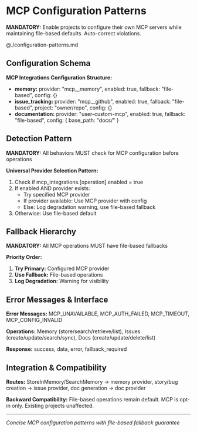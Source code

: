 # MCP Configuration Patterns

**MANDATORY:** Enable projects to configure their own MCP servers while maintaining file-based defaults. Auto-correct violations.

@./configuration-patterns.md

## Configuration Schema

**MCP Integrations Configuration Structure:**
- **memory:** provider: "mcp__memory", enabled: true, fallback: "file-based", config: {}
- **issue_tracking:** provider: "mcp__github", enabled: true, fallback: "file-based", project: "owner/repo", config: {}
- **documentation:** provider: "user-custom-mcp", enabled: true, fallback: "file-based", config: { base_path: "docs/" }

## Detection Pattern

**MANDATORY:** All behaviors MUST check for MCP configuration before operations

**Universal Provider Selection Pattern:**
1. Check if mcp_integrations.[operation].enabled = true
2. If enabled AND provider exists:
   - Try specified MCP provider
   - If provider available: Use MCP provider with config
   - Else: Log degradation warning, use file-based fallback
3. Otherwise: Use file-based default

## Fallback Hierarchy

**MANDATORY:** All MCP operations MUST have file-based fallbacks

**Priority Order:**
1. **Try Primary:** Configured MCP provider
2. **Use Fallback:** File-based operations
3. **Log Degradation:** Warning for visibility

## Error Messages & Interface

**Error Messages:** MCP_UNAVAILABLE, MCP_AUTH_FAILED, MCP_TIMEOUT, MCP_CONFIG_INVALID

**Operations:** Memory (store/search/retrieve/list), Issues (create/update/search/sync), Docs (create/update/delete/list)

**Response:** success, data, error, fallback_required

## Integration & Compatibility

**Routes:** StoreInMemory/SearchMemory → memory provider, story/bug creation → issue provider, doc generation → doc provider

**Backward Compatibility:** File-based operations remain default. MCP is opt-in only. Existing projects unaffected.

---
*Concise MCP configuration patterns with file-based fallback guarantee*